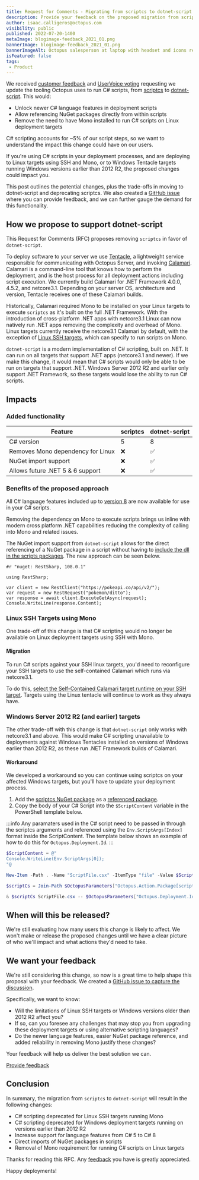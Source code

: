```yaml
---
title: Request for Comments - Migrating from scriptcs to dotnet-script
description: Provide your feedback on the proposed migration from scriptcs to dotnet-script.
author: isaac.calligeros@octopus.com
visibility: public
published: 2022-07-20-1400
metaImage: blogimage-feedback_2021_01.png
bannerImage: blogimage-feedback_2021_01.png
bannerImageAlt: Octopus salesperson at laptop with headset and icons representing customer feedback
isFeatured: false
tags:
 - Product
---
```


We received [customer feedback](https://help.octopus.com/t/consider-use-dotnet-script-vs-scriptcs/22144) and [UserVoice voting](https://octopusdeploy.uservoice.com/forums/170787-general/suggestions/31454668-allow-the-use-of-c-script-csx-using-net-core) requesting we update the tooling Octopus uses to run C# scripts, from [scriptcs](https://github.com/scriptcs/scriptcs) to [dotnet-script](https://github.com/filipw/dotnet-script). This would: 

- Unlock newer C# language features in deployment scripts
- Allow referencing NuGet packages directly from within scripts
- Remove the need to have Mono installed to run C# scripts on Linux deployment targets

C# scripting accounts for ~5% of our script steps, so we want to understand the impact this change could have on our users.

If you're using C# scripts in your deployment processes, and are deploying to Linux targets using SSH and Mono, or to Windows Tentacle targets running Windows versions earlier than 2012 R2, the proposed changes could impact you.

This post outlines the potential changes, plus the trade-offs in moving to dotnet-script and deprecating scriptcs. We also created a [GitHub issue](https://github.com/OctopusDeploy/StepsFeedback/issues/9) where you can provide feedback, and we can further gauge the demand for this functionality.

## How we propose to support dotnet-script

This Request for Comments (RFC) proposes removing `scriptcs` in favor of `dotnet-script`.

To deploy software to your server we use [Tentacle](https://github.com/OctopusDeploy/OctopusTentacle), a lightweight service responsible for communicating with Octopus Server, and invoking [Calamari](https://github.com/OctopusDeploy/Calamari). Calamari is a command-line tool that knows how to perform the deployment, and is the host process for all deployment actions including script execution. We currently build Calamari for .NET Framework 4.0.0, 4.5.2, and netcore3.1. Depending on your server OS, architecture and version, Tentacle receives one of these Calamari builds.

Historically, Calamari required Mono to be installed on your Linux targets to execute `scriptcs` as it's built on the full .NET Framework. With the introduction of cross-platform .NET apps with netcore3.1 Linux can now natively run .NET apps removing the complexity and overhead of Mono. Linux targets currently receive the netcore3.1 Calamari by default, with the exception of [Linux SSH targets](https://octopus.com/docs/infrastructure/deployment-targets/linux/ssh-target#add-an-ssh-connection), which can specify to run scripts on Mono.

`dotnet-script` is a modern implementation of C# scripting, built on .NET. It can run on all targets that support .NET apps (netcore3.1 and newer). If we make this change, it would mean that C# scripts would only be able to be run on targets that support .NET. Windows Server 2012 R2 and earlier only support .NET Framework, so these targets would lose the ability to run C# scripts.

## Impacts

### Added functionality
| Feature                               | scriptcs          | dotnet-script    |
|---------------------------------------|-------------------|------------------|
| C# version                            | 5                 | 8                |
| Removes Mono dependency for Linux      | ❌                | ✅              |
| NuGet import support                  | ❌                | ✅              |
| Allows future .NET 5 & 6 support      | ❌                | ✅              |

### Benefits of the proposed approach

All C# language features included up to [version 8](https://docs.microsoft.com/en-us/dotnet/csharp/whats-new/csharp-8) are now available for use in your C# scripts.

Removing the dependency on Mono to execute scripts brings us inline with modern cross platform .NET capabilities reducing the complexity of calling into Mono and related issues.

The NuGet import support from `dotnet-script` allows for the direct referencing of a NuGet package in a script without having to [include the dll in the scripts packages](https://octopus.com/docs/octopus-rest-api/octopus.client/using-client-in-octopus). The new approach can be seen below.

```
#r "nuget: RestSharp, 108.0.1"

using RestSharp;
  
var client = new RestClient("https://pokeapi.co/api/v2/");
var request = new RestRequest("pokemon/ditto");
var response = await client.ExecuteGetAsync(request);
Console.WriteLine(response.Content);
```

### Linux SSH Targets using Mono
One trade-off of this change is that C# scripting would no longer be available on Linux deployment targets using SSH with Mono.

#### Migration

To run C# scripts against your SSH linux targets, you'd need to reconfigure your SSH targets to use the self-contained Calamari which runs via netcore3.1. 

To do this, [select the Self-Contained Calamari target runtime on your SSH target](https://octopus.com/docs/infrastructure/deployment-targets/linux/ssh-target#self-contained-calamari). Targets using the Linux tentacle will continue to work as they always have.

### Windows Server 2012 R2 (and earlier) targets
The other trade-off with this change is that `dotnet-script` only works with netcore3.1 and above. This would make C# scripting unavailable to deployments against Windows Tentacles installed on versions of Windows earlier than 2012 R2, as these run .NET Framework builds of Calamari. 

#### Workaround

We developed a workaround so you can continue using scriptcs on your affected Windows targets, but you'll have to update your deployment process. 

1. Add the [scriptcs NuGet package](https://www.nuget.org/packages/scriptcs/) as a [referenced package](https://octopus.com/blog/script-step-packages).
2. Copy the body of your C# Script into the `$ScriptContent` variable in the PowerShell template below.

:::info
Any paramaters used in the C# script need to be passed in through the scriptcs arguments and referenced using the `Env.ScriptArgs[Index]` format inside the ScriptContent. The template below shows an example of how to do this for `Octopus.Deployment.Id`.
:::

```powershell
$ScriptContent = @"
Console.WriteLine(Env.ScriptArgs[0]);
"@

New-Item -Path . -Name "ScriptFile.csx" -ItemType "file" -Value $ScriptContent

$scriptCs = Join-Path $OctopusParameters["Octopus.Action.Package[scriptcs].ExtractedPath"] "tools/scriptcs.exe"

& $scriptCs ScriptFile.csx -- $OctopusParameters["Octopus.Deployment.Id"]
```

## When will this be released?

We're still evaluating how many users this change is likely to affect. We won't make or release the proposed changes until we have a clear picture of who we'll impact and what actions they'd need to take.

## We want your feedback

We're still considering this change, so now is a great time to help shape this proposal with your feedback. We created a [GitHub issue to capture the discussion](https://github.com/OctopusDeploy/StepsFeedback/issues/9).

Specifically, we want to know:

- Will the limitations of Linux SSH targets or Windows versions older than 2012 R2 affect you?
- If so, can you foresee any challenges that may stop you from upgrading these deployment targets or using alternative scripting languages?
- Do the newer language features, easier NuGet package reference, and added reliability in removing Mono justify these changes?

Your feedback will help us deliver the best solution we can.

<span><a class="btn btn-success" href="https://github.com/OctopusDeploy/StepsFeedback/issues/9">Provide feedback</a></span>

## Conclusion

In summary, the migration from `scriptcs` to `dotnet-script` will result in the following changes:

- C# scripting deprecated for Linux SSH targets running Mono
- C# scripting deprecated for Windows deployment targets running on versions earlier than 2012 R2
- Increase support for language features from C# 5 to C# 8
- Direct imports of NuGet packages in scripts
- Removal of Mono requirement for running C# scripts on Linux targets

Thanks for reading this RFC. Any [feedback](https://github.com/OctopusDeploy/StepsFeedback/issues/9) you have is greatly appreciated.

Happy deployments!
